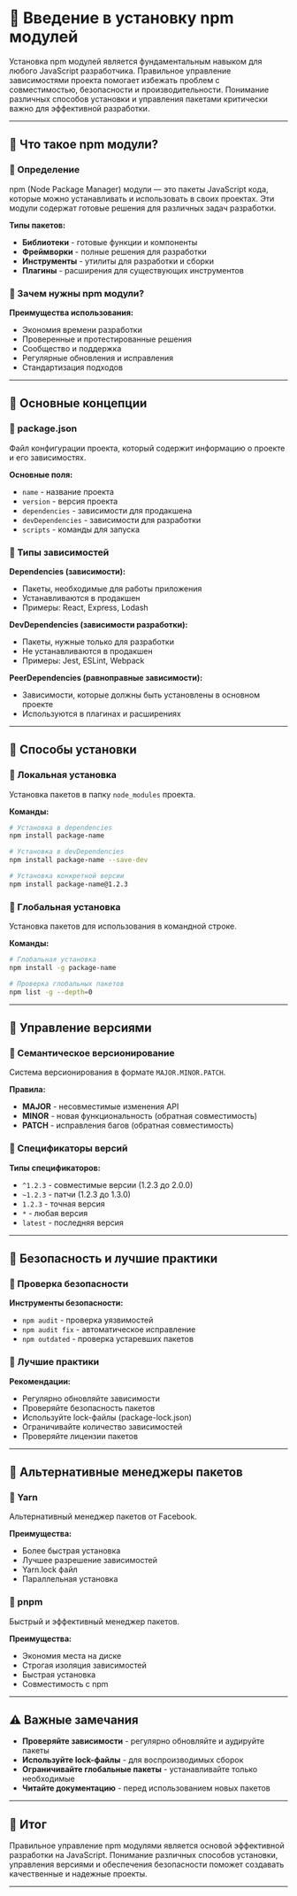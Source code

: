 # 📌 Введение в установку npm модулей

Установка npm модулей является фундаментальным навыком для любого JavaScript разработчика. Правильное управление зависимостями проекта помогает избежать проблем с совместимостью, безопасности и производительности. Понимание различных способов установки и управления пакетами критически важно для эффективной разработки.

---

## 🔹 Что такое npm модули?

### 📌 Определение

npm (Node Package Manager) модули — это пакеты JavaScript кода, которые можно устанавливать и использовать в своих проектах. Эти модули содержат готовые решения для различных задач разработки.

**Типы пакетов:**
- **Библиотеки** - готовые функции и компоненты
- **Фреймворки** - полные решения для разработки
- **Инструменты** - утилиты для разработки и сборки
- **Плагины** - расширения для существующих инструментов

### 📌 Зачем нужны npm модули?

**Преимущества использования:**
- Экономия времени разработки
- Проверенные и протестированные решения
- Сообщество и поддержка
- Регулярные обновления и исправления
- Стандартизация подходов

---

## 🔹 Основные концепции

### 📌 package.json

Файл конфигурации проекта, который содержит информацию о проекте и его зависимостях.

**Основные поля:**
- `name` - название проекта
- `version` - версия проекта
- `dependencies` - зависимости для продакшена
- `devDependencies` - зависимости для разработки
- `scripts` - команды для запуска

### 📌 Типы зависимостей

**Dependencies (зависимости):**
- Пакеты, необходимые для работы приложения
- Устанавливаются в продакшен
- Примеры: React, Express, Lodash

**DevDependencies (зависимости разработки):**
- Пакеты, нужные только для разработки
- Не устанавливаются в продакшен
- Примеры: Jest, ESLint, Webpack

**PeerDependencies (равноправные зависимости):**
- Зависимости, которые должны быть установлены в основном проекте
- Используются в плагинах и расширениях

---

## 🔹 Способы установки

### 📌 Локальная установка

Установка пакетов в папку `node_modules` проекта.

**Команды:**
```bash
# Установка в dependencies
npm install package-name

# Установка в devDependencies
npm install package-name --save-dev

# Установка конкретной версии
npm install package-name@1.2.3
```

### 📌 Глобальная установка

Установка пакетов для использования в командной строке.

**Команды:**
```bash
# Глобальная установка
npm install -g package-name

# Проверка глобальных пакетов
npm list -g --depth=0
```

---

## 🔹 Управление версиями

### 📌 Семантическое версионирование

Система версионирования в формате `MAJOR.MINOR.PATCH`.

**Правила:**
- **MAJOR** - несовместимые изменения API
- **MINOR** - новая функциональность (обратная совместимость)
- **PATCH** - исправления багов (обратная совместимость)

### 📌 Спецификаторы версий

**Типы спецификаторов:**
- `^1.2.3` - совместимые версии (1.2.3 до 2.0.0)
- `~1.2.3` - патчи (1.2.3 до 1.3.0)
- `1.2.3` - точная версия
- `*` - любая версия
- `latest` - последняя версия

---

## 🔹 Безопасность и лучшие практики

### 📌 Проверка безопасности

**Инструменты безопасности:**
- `npm audit` - проверка уязвимостей
- `npm audit fix` - автоматическое исправление
- `npm outdated` - проверка устаревших пакетов

### 📌 Лучшие практики

**Рекомендации:**
- Регулярно обновляйте зависимости
- Проверяйте безопасность пакетов
- Используйте lock-файлы (package-lock.json)
- Ограничивайте количество зависимостей
- Проверяйте лицензии пакетов

---

## 🔹 Альтернативные менеджеры пакетов

### 📌 Yarn

Альтернативный менеджер пакетов от Facebook.

**Преимущества:**
- Более быстрая установка
- Лучшее разрешение зависимостей
- Yarn.lock файл
- Параллельная установка

### 📌 pnpm

Быстрый и эффективный менеджер пакетов.

**Преимущества:**
- Экономия места на диске
- Строгая изоляция зависимостей
- Быстрая установка
- Совместимость с npm

---

## ⚠️ Важные замечания

- **Проверяйте зависимости** - регулярно обновляйте и аудируйте пакеты
- **Используйте lock-файлы** - для воспроизводимых сборок
- **Ограничивайте глобальные пакеты** - устанавливайте только необходимые
- **Читайте документацию** - перед использованием новых пакетов

---

## 🎯 Итог

Правильное управление npm модулями является основой эффективной разработки на JavaScript. Понимание различных способов установки, управления версиями и обеспечения безопасности поможет создавать качественные и надежные проекты.

---